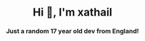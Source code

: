 <h1 align="center">Hi 👋, I'm xathail</h1>
<h3 align="center">Just a random 17 year old dev from England!</h3>
